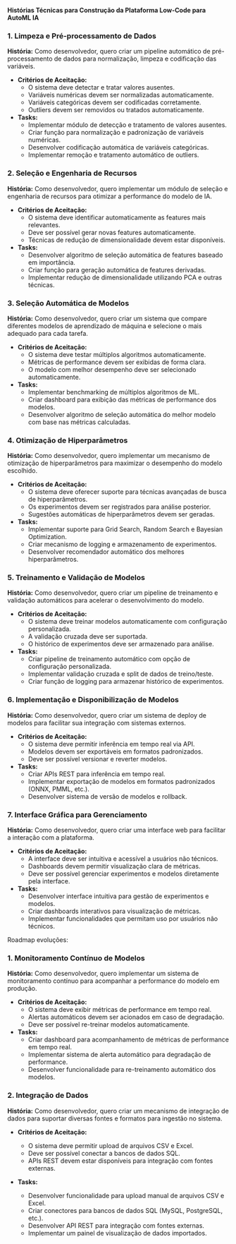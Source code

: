 **Histórias Técnicas para Construção da Plataforma Low-Code para AutoML IA**

### **1. Limpeza e Pré-processamento de Dados**
**História:** Como desenvolvedor, quero criar um pipeline automático de pré-processamento de dados para normalização, limpeza e codificação das variáveis.
- **Critérios de Aceitação:**
  - O sistema deve detectar e tratar valores ausentes.
  - Variáveis numéricas devem ser normalizadas automaticamente.
  - Variáveis categóricas devem ser codificadas corretamente.
  - Outliers devem ser removidos ou tratados automaticamente.
- **Tasks:**
  - Implementar módulo de detecção e tratamento de valores ausentes.
  - Criar função para normalização e padronização de variáveis numéricas.
  - Desenvolver codificação automática de variáveis categóricas.
  - Implementar remoção e tratamento automático de outliers.


### **2. Seleção e Engenharia de Recursos**
**História:** Como desenvolvedor, quero implementar um módulo de seleção e engenharia de recursos para otimizar a performance do modelo de IA.
- **Critérios de Aceitação:**
  - O sistema deve identificar automaticamente as features mais relevantes.
  - Deve ser possível gerar novas features automaticamente.
  - Técnicas de redução de dimensionalidade devem estar disponíveis.
- **Tasks:**
  - Desenvolver algoritmo de seleção automática de features baseado em importância.
  - Criar função para geração automática de features derivadas.
  - Implementar redução de dimensionalidade utilizando PCA e outras técnicas.


### **3. Seleção Automática de Modelos**
**História:** Como desenvolvedor, quero criar um sistema que compare diferentes modelos de aprendizado de máquina e selecione o mais adequado para cada tarefa.
- **Critérios de Aceitação:**
  - O sistema deve testar múltiplos algoritmos automaticamente.
  - Métricas de performance devem ser exibidas de forma clara.
  - O modelo com melhor desempenho deve ser selecionado automaticamente.
- **Tasks:**
  - Implementar benchmarking de múltiplos algoritmos de ML.
  - Criar dashboard para exibição das métricas de performance dos modelos.
  - Desenvolver algoritmo de seleção automática do melhor modelo com base nas métricas calculadas.


### **4. Otimização de Hiperparâmetros**
**História:** Como desenvolvedor, quero implementar um mecanismo de otimização de hiperparâmetros para maximizar o desempenho do modelo escolhido.
- **Critérios de Aceitação:**
  - O sistema deve oferecer suporte para técnicas avançadas de busca de hiperparâmetros.
  - Os experimentos devem ser registrados para análise posterior.
  - Sugestões automáticas de hiperparâmetros devem ser geradas.
- **Tasks:**
  - Implementar suporte para Grid Search, Random Search e Bayesian Optimization.
  - Criar mecanismo de logging e armazenamento de experimentos.
  - Desenvolver recomendador automático dos melhores hiperparâmetros.


### **5. Treinamento e Validação de Modelos**
**História:** Como desenvolvedor, quero criar um pipeline de treinamento e validação automáticos para acelerar o desenvolvimento do modelo.
- **Critérios de Aceitação:**
  - O sistema deve treinar modelos automaticamente com configuração personalizada.
  - A validação cruzada deve ser suportada.
  - O histórico de experimentos deve ser armazenado para análise.
- **Tasks:**
  - Criar pipeline de treinamento automático com opção de configuração personalizada.
  - Implementar validação cruzada e split de dados de treino/teste.
  - Criar função de logging para armazenar histórico de experimentos.


### **6. Implementação e Disponibilização de Modelos**
**História:** Como desenvolvedor, quero criar um sistema de deploy de modelos para facilitar sua integração com sistemas externos.
- **Critérios de Aceitação:**
  - O sistema deve permitir inferência em tempo real via API.
  - Modelos devem ser exportáveis em formatos padronizados.
  - Deve ser possível versionar e reverter modelos.
- **Tasks:**
  - Criar APIs REST para inferência em tempo real.
  - Implementar exportação de modelos em formatos padronizados (ONNX, PMML, etc.).
  - Desenvolver sistema de versão de modelos e rollback.


### **7. Interface Gráfica para Gerenciamento**
**História:** Como desenvolvedor, quero criar uma interface web para facilitar a interação com a plataforma.
- **Critérios de Aceitação:**
  - A interface deve ser intuitiva e acessível a usuários não técnicos.
  - Dashboards devem permitir visualização clara de métricas.
  - Deve ser possível gerenciar experimentos e modelos diretamente pela interface.
- **Tasks:**
  - Desenvolver interface intuitiva para gestão de experimentos e modelos.
  - Criar dashboards interativos para visualização de métricas.
  - Implementar funcionalidades que permitam uso por usuários não técnicos.

Roadmap evoluções:
### **1. Monitoramento Contínuo de Modelos**
**História:** Como desenvolvedor, quero implementar um sistema de monitoramento contínuo para acompanhar a performance do modelo em produção.
- **Critérios de Aceitação:**
  - O sistema deve exibir métricas de performance em tempo real.
  - Alertas automáticos devem ser acionados em caso de degradação.
  - Deve ser possível re-treinar modelos automaticamente.
- **Tasks:**
  - Criar dashboard para acompanhamento de métricas de performance em tempo real.
  - Implementar sistema de alerta automático para degradação de performance.
  - Desenvolver funcionalidade para re-treinamento automático dos modelos.

### **2. Integração de Dados**
**História:** Como desenvolvedor, quero criar um mecanismo de integração de dados para suportar diversas fontes e formatos para ingestão no sistema.
- **Critérios de Aceitação:**
  - O sistema deve permitir upload de arquivos CSV e Excel.
  - Deve ser possível conectar a bancos de dados SQL.
  - APIs REST devem estar disponíveis para integração com fontes externas.
  
- **Tasks:**
  - Desenvolver funcionalidade para upload manual de arquivos CSV e Excel.
  - Criar conectores para bancos de dados SQL (MySQL, PostgreSQL, etc.).
  - Desenvolver API REST para integração com fontes externas.
  - Implementar um painel de visualização de dados importados.
